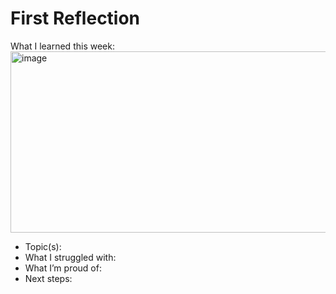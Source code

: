 # First Reflection
What I learned this week:
<img width="521" height="290" alt="image" src="https://github.com/user-attachments/assets/29366b43-4147-4263-a638-5ca34d588ae2" />


- Topic(s):
- What I struggled with:
- What I’m proud of:
- Next steps:
